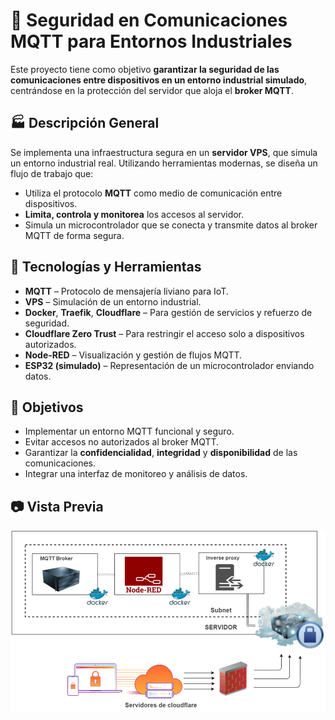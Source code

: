 # 🔐 Seguridad en Comunicaciones MQTT para Entornos Industriales

Este proyecto tiene como objetivo **garantizar la seguridad de las comunicaciones entre dispositivos en un entorno industrial simulado**, centrándose en la protección del servidor que aloja el **broker MQTT**.

## 🏭 Descripción General

Se implementa una infraestructura segura en un **servidor VPS**, que simula un entorno industrial real. Utilizando herramientas modernas, se diseña un flujo de trabajo que:

- Utiliza el protocolo **MQTT** como medio de comunicación entre dispositivos.
- **Limita, controla y monitorea** los accesos al servidor.
- Simula un microcontrolador que se conecta y transmite datos al broker MQTT de forma segura.

## 🔧 Tecnologías y Herramientas

- **MQTT** – Protocolo de mensajería liviano para IoT.
- **VPS** – Simulación de un entorno industrial.
- **Docker**, **Traefik**, **Cloudflare** – Para gestión de servicios y refuerzo de seguridad.
- **Cloudflare Zero Trust** – Para restringir el acceso solo a dispositivos autorizados.
- **Node-RED** – Visualización y gestión de flujos MQTT.
- **ESP32 (simulado)** – Representación de un microcontrolador enviando datos.

## 🎯 Objetivos

- Implementar un entorno MQTT funcional y seguro.
- Evitar accesos no autorizados al broker MQTT.
- Garantizar la **confidencialidad**, **integridad** y **disponibilidad** de las comunicaciones.
- Integrar una interfaz de monitoreo y análisis de datos.

## 📷 Vista Previa
![alt text](/recursos/image.png)